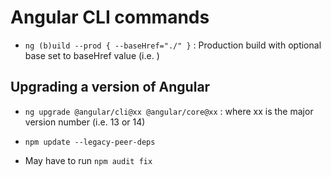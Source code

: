 # Angular CLI commands

- `ng (b)uild --prod { --baseHref="./" }` : Production build with optional base set to baseHref value (i.e. <base href="./">)

## Upgrading a version of Angular

- `ng upgrade @angular/cli@xx @angular/core@xx` : where xx is the major version number (i.e. 13 or 14)
- `npm update --legacy-peer-deps`

- May have to run `npm audit fix`